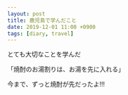 ```yaml
---
layout: post
title: 鹿児島で学んだこと
date: 2019-12-01 11:00 +0900
tags: [diary, travel]
---
```

とても大切なことを学んだ

「焼酎のお湯割りは、お湯を先に入れる」

今まで、ずっと焼酎が先だったよ!!!
